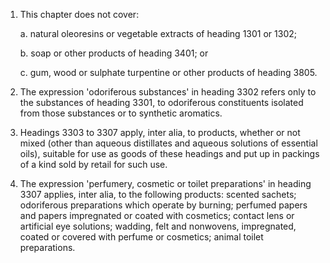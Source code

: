 1. This chapter does not cover:

    a. natural oleoresins or vegetable extracts of heading 1301 or 1302;
    
    b. soap or other products of heading 3401; or
    
    c. gum, wood or sulphate turpentine or other products of heading 3805.

2. The expression 'odoriferous substances' in heading 3302 refers only to the substances of heading 3301, to odoriferous constituents isolated from those substances or to synthetic aromatics.

3. Headings 3303 to 3307 apply, inter alia, to products, whether or not mixed (other than aqueous distillates and aqueous solutions of essential oils), suitable for use as goods of these headings and put up in packings of a kind sold by retail for such use.

4. The expression 'perfumery, cosmetic or toilet preparations' in heading 3307 applies, inter alia, to the following products: scented sachets; odoriferous preparations which operate by burning; perfumed papers and papers impregnated or coated with cosmetics; contact lens or artificial eye solutions; wadding, felt and nonwovens, impregnated, coated or covered with perfume or cosmetics; animal toilet preparations.
